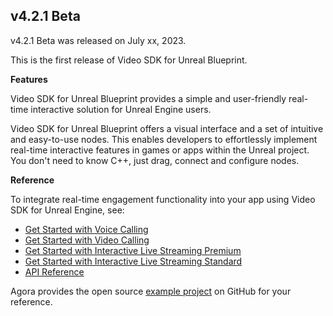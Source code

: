 ## v4.2.1 Beta

v4.2.1 Beta was released on July xx, 2023. 

This is the first release of Video SDK for Unreal Blueprint.


**Features**


Video SDK for Unreal Blueprint provides a simple and user-friendly real-time interactive solution for Unreal Engine users.

Video SDK for Unreal Blueprint offers a visual interface and a set of intuitive and easy-to-use nodes. This enables developers to effortlessly implement real-time interactive features in games or apps within the Unreal project. You don't need to know C++, just drag, connect and configure nodes.

**Reference**

To integrate real-time engagement functionality into your app using Video SDK for Unreal Engine, see:

- [Get Started with Voice Calling]()
- [Get Started with Video Calling]()
- [Get Started with Interactive Live Streaming Premium]()
- [Get Started with Interactive Live Streaming Standard]()
- [API Reference]()

Agora provides the open source [example project](https://github.com/AgoraIO-Extensions/Agora-Unreal-RTC-SDK/tree/main/Agora-Unreal-SDK-Blueprint-Example) on GitHub for your reference.
